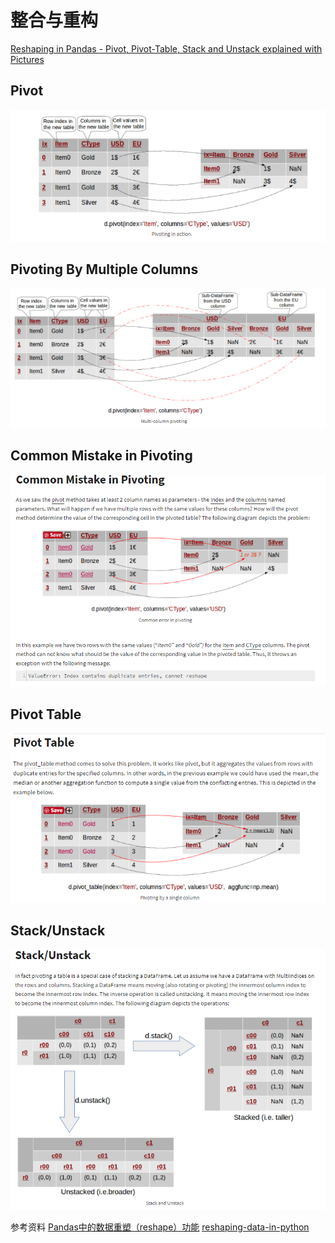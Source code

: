 # 整合与重构

[Reshaping in Pandas - Pivot, Pivot-Table, Stack and Unstack explained with Pictures](http://nikgrozev.com/2015/07/01/reshaping-in-pandas-pivot-pivot-table-stack-and-unstack-explained-with-pictures/)

## Pivot
![](assets/markdown-img-paste-20170814110831931.png)

## Pivoting By Multiple Columns
![](assets/markdown-img-paste-20170814110932223.png)

## Common Mistake in Pivoting
![](assets/markdown-img-paste-20170814111011422.png)

## Pivot Table
![](assets/markdown-img-paste-20170814111050177.png)

## Stack/Unstack
![](assets/markdown-img-paste-20170814111157800.png)

参考资料
[Pandas中的数据重塑（reshape）功能](http://datartisan.com/article/detail/104.html)
[reshaping-data-in-python](https://hackernoon.com/reshaping-data-in-python-fa27dda2ff77)
